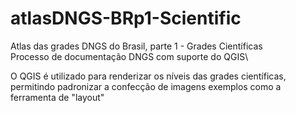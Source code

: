 # atlasDNGS-BRp1-Scientific
Atlas das grades DNGS do Brasil, parte 1 - Grades Científicas\
Processo de documentação DNGS com suporte do QGIS\\

O QGIS é utilizado para renderizar os níveis das grades científicas, permitindo padronizar a confecção de imagens exemplos como a ferramenta de "layout"
